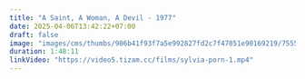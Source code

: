 ```yaml
---
title: "A Saint, A Woman, A Devil - 1977"
date: 2025-04-06T13:42:22+07:00
draft: false
image: "images/cms/thumbs/906b41f93f7a5e992827fd2c7f47051e90169219/75551_sil_viya_240_335_0_70.jpg"
duration: 1:48:11
linkVideo: "https://video5.tizam.cc/films/sylvia-porn-1.mp4"
---
```

